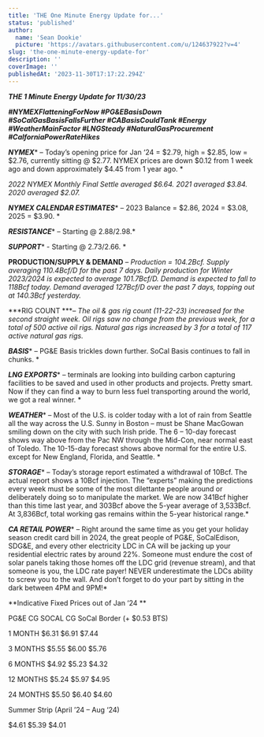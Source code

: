 ```yaml
---
title: 'THE One Minute Energy Update for...'
status: 'published'
author:
  name: 'Sean Dookie'
  picture: 'https://avatars.githubusercontent.com/u/124637922?v=4'
slug: 'the-one-minute-energy-update-for'
description: ''
coverImage: ''
publishedAt: '2023-11-30T17:17:22.294Z'
---
```


***THE 1 Minute Energy Update for 11/30/23***

***\#NYMEXFlatteningForNow #PG&EBasisDown #SoCalGasBasisFallsFurther #CABasisCouldTank #Energy #WeatherMainFactor #LNGSteady #NaturalGasProcurement #CalforniaPowerRateHikes***

***NYMEX**** – Today’s opening price for Jan ‘24 = $2.79, high = $2.85, low = $2.76, currently sitting @ $2.77. NYMEX prices are down $0.12 from 1 week ago and down approximately $4.45 from 1 year ago. *

*2022 NYMEX Monthly Final Settle averaged $6.64. 2021 averaged $3.84. 2020 averaged $2.07.*

***NYMEX CALENDAR ESTIMATES**** – 2023 Balance = $2.86, 2024 = $3.08, 2025 = $3.90. *

***RESISTANCE**** – Starting @ $2.88/$2.98.*

***SUPPORT**** \- Starting @ $2.73/$2.66. *

**PRODUCTION/SUPPLY & DEMAND** *– Production = 104.2Bcf. Supply averaging 110.4Bcf/D for the past 7 days. Daily production for Winter 2023/2024 is expected to average 101.7Bcf/D. Demand is expected to fall to 118Bcf today. Demand averaged 127Bcf/D over the past 7 days, topping out at 140.3Bcf yesterday.*

***RIG COUNT ****– The oil & gas rig count (11-22-23) increased for the second straight week. Oil rigs saw no change from the previous week, for a total of 500 active oil rigs. Natural gas rigs increased by 3 for a total of 117 active natural gas rigs.*

***BASIS**** – PG&E Basis trickles down further. SoCal Basis continues to fall in chunks. *

***LNG EXPORTS**** – terminals are looking into building carbon capturing facilities to be saved and used in other products and projects. Pretty smart. Now if they can find a way to burn less fuel transporting around the world, we got a real winner. *

***WEATHER**** – Most of the U.S. is colder today with a lot of rain from Seattle all the way across the U.S. Sunny in Boston – must be Shane MacGowan smiling down on the city with such Irish pride. The 6 – 10-day forecast shows way above from the Pac NW through the Mid-Con, near normal east of Toledo. The 10-15-day forecast shows above normal for the entire U.S. except for New England, Florida, and Seattle. *

***STORAGE**** – Today’s storage report estimated a withdrawal of 10Bcf. The actual report shows a 10Bcf injection. The “experts” making the predictions every week must be some of the most dilettante people around or deliberately doing so to manipulate the market. We are now 341Bcf higher than this time last year, and 303Bcf above the 5-year average of 3,533Bcf. At 3,836Bcf, total working gas remains within the 5-year historical range.*

***CA RETAIL POWER**** – Right around the same time as you get your holiday season credit card bill in 2024, the great people of PG&E, SoCalEdison, SDG&E, and every other electricity LDC in CA will be jacking up your residential electric rates by around 22%. Someone must endure the cost of solar panels taking those homes off the LDC grid (revenue stream), and that someone is you, the LDC rate payer! NEVER underestimate the LDCs ability to screw you to the wall. And don’t forget to do your part by sitting in the dark between 4PM and 9PM!*

**Indicative Fixed Prices out of Jan ‘24 **

PG&E CG SOCAL CG SoCal Border (+ $0.53 BTS)

1 MONTH $6.31 $6.91 $7.44

3 MONTHS $5.55 $6.00 $5.76

6 MONTHS $4.92 $5.23 $4.32

12 MONTHS $5.24 $5.97 $4.95

24 MONTHS $5.50 $6.40 $4.60

Summer Strip (April ’24 – Aug ‘24)

$4.61 $5.39 $4.01

